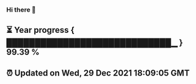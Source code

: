 ### Hi there 👋
⏳ Year progress { █████████████████████████████▁ } 99.39 %
---
⏰ Updated on Wed, 29 Dec 2021 18:09:05 GMT
---
